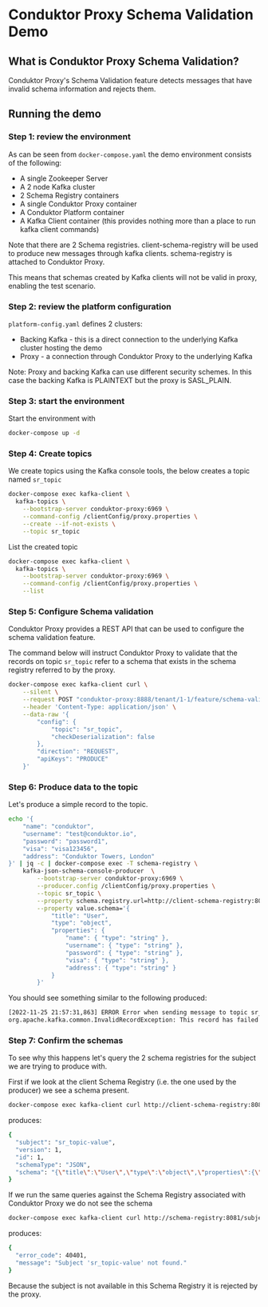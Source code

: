 # Conduktor Proxy Schema Validation Demo

## What is Conduktor Proxy Schema Validation?

Conduktor Proxy's Schema Validation feature detects messages that have invalid schema information and rejects them. 

## Running the demo

### Step 1: review the environment

As can be seen from `docker-compose.yaml` the demo environment consists of the following:

* A single Zookeeper Server
* A 2 node Kafka cluster
* 2 Schema Registry containers
* A single Conduktor Proxy container
* A Conduktor Platform container
* A Kafka Client container (this provides nothing more than a place to run kafka client commands)

Note that there are 2 Schema registries. client-schema-registry will be used to produce new messages through kafka clients. schema-registry is attached to Conduktor Proxy.

This means that schemas created by Kafka clients will not be valid in proxy, enabling the test scenario.

### Step 2: review the platform configuration

`platform-config.yaml` defines 2 clusters:

* Backing Kafka - this is a direct connection to the underlying Kafka cluster hosting the demo
* Proxy - a connection through Conduktor Proxy to the underlying Kafka

Note: Proxy and backing Kafka can use different security schemes. 
In this case the backing Kafka is PLAINTEXT but the proxy is SASL_PLAIN.

### Step 3: start the environment

Start the environment with

```bash
docker-compose up -d
```

### Step 4: Create topics

We create topics using the Kafka console tools, the below creates a topic named `sr_topic`

```bash
docker-compose exec kafka-client \
  kafka-topics \
    --bootstrap-server conduktor-proxy:6969 \
    --command-config /clientConfig/proxy.properties \
    --create --if-not-exists \
    --topic sr_topic
```

List the created topic

```bash
docker-compose exec kafka-client \
  kafka-topics \
    --bootstrap-server conduktor-proxy:6969 \
    --command-config /clientConfig/proxy.properties \
    --list
```

### Step 5: Configure Schema validation

Conduktor Proxy provides a REST API that can be used to configure the schema validation feature. 

The command below will instruct Conduktor Proxy to validate that the records on topic `sr_topic` refer to a schema that exists in the schema registry referred to by the proxy. 

```bash
docker-compose exec kafka-client curl \
    --silent \
    --request POST "conduktor-proxy:8888/tenant/1-1/feature/schema-validation" \
    --header 'Content-Type: application/json' \
    --data-raw '{
        "config": { 
            "topic": "sr_topic",
            "checkDeserialization": false
        },
        "direction": "REQUEST",
        "apiKeys": "PRODUCE"
    }'
```

### Step 6: Produce data to the topic

Let's produce a simple record to the topic.

```bash
echo '{ 
    "name": "conduktor",
    "username": "test@conduktor.io",
    "password": "password1",
    "visa": "visa123456",
    "address": "Conduktor Towers, London" 
}' | jq -c | docker-compose exec -T schema-registry \
    kafka-json-schema-console-producer  \
        --bootstrap-server conduktor-proxy:6969 \
        --producer.config /clientConfig/proxy.properties \
        --topic sr_topic \
        --property schema.registry.url=http://client-schema-registry:8082 \
        --property value.schema='{ 
            "title": "User",
            "type": "object",
            "properties": { 
                "name": { "type": "string" },
                "username": { "type": "string" },
                "password": { "type": "string" },
                "visa": { "type": "string" },
                "address": { "type": "string" } 
            } 
        }'
```

You should see something similar to the following produced:

```bash
[2022-11-25 21:57:31,863] ERROR Error when sending message to topic sr_topic with key: null, value: 136 bytes with error: (org.apache.kafka.clients.producer.internals.ErrorLoggingCallback)
org.apache.kafka.common.InvalidRecordException: This record has failed the validation on broker and hence will be rejected.
```

### Step 7: Confirm the schemas

To see why this happens let's query the 2 schema registries for the subject we are trying to produce with.

First if we look at the client Schema Registry (i.e. the one used by the producer) we see a schema present.

```bash
docker-compose exec kafka-client curl http://client-schema-registry:8082/subjects/sr_topic-value/versions/1 | jq
```

produces:

```bash
{
  "subject": "sr_topic-value",
  "version": 1,
  "id": 1,
  "schemaType": "JSON",
  "schema": "{\"title\":\"User\",\"type\":\"object\",\"properties\":{\"name\":{\"type\":\"string\"},\"username\":{\"type\":\"string\"},\"password\":{\"type\":\"string\"},\"visa\":{\"type\":\"string\"},\"address\":{\"type\":\"string\"}}}"
}
```

If we run the same queries against the Schema Registry associated with Conduktor Proxy we do not see the schema

```bash
docker-compose exec kafka-client curl http://schema-registry:8081/subjects/sr_topic-value/versions/1 | jq
```

produces:

```bash
{
  "error_code": 40401,
  "message": "Subject 'sr_topic-value' not found."
}
```

Because the subject is not available in this Schema Registry it is rejected by the proxy.
